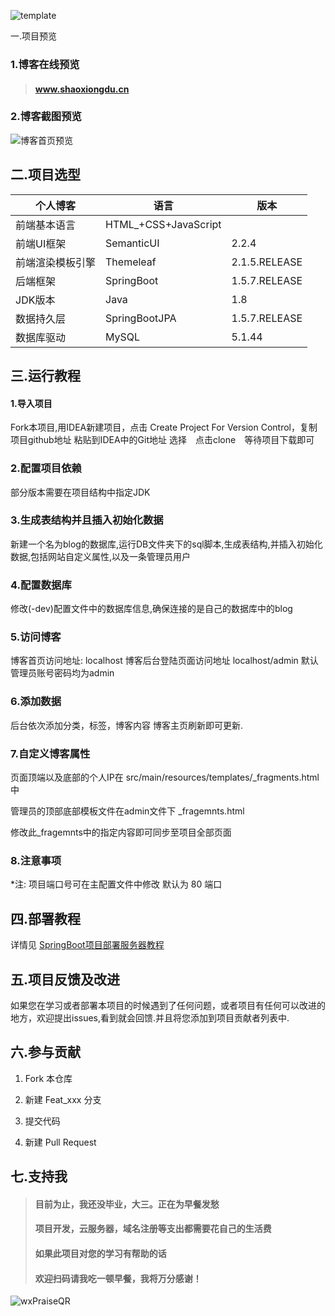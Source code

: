 ![template](https://gitee.com/ShaoxiongDu/imageBed/raw/master/template.jpg)

一.项目预览
 
### 1.博客在线预览

>#### <a href="http://www.shaoxiongdu.cn" target ="_blank" >www.shaoxiongdu.cn </a>

### 2.博客截图预览

![博客首页预览](https://gitee.com/ShaoxiongDu/imageBed/raw/master/image-20210425165015860.png)

## 二.项目选型

| 个人博客         | 语言                 | 版本          |
| ---------------- | -------------------- | ------------- |
| 前端基本语言     | HTML_+CSS+JavaScript |               |
| 前端UI框架       | SemanticUI           | 2.2.4         |
| 前端渲染模板引擎 | Themeleaf            | 2.1.5.RELEASE |
| 后端框架         | SpringBoot           | 1.5.7.RELEASE |
| JDK版本          | Java                 | 1.8           |
| 数据持久层       | SpringBootJPA        | 1.5.7.RELEASE |
| 数据库驱动       | MySQL                | 5.1.44        |

## 三.运行教程

#### 1.导入项目

   Fork本项目,用IDEA新建项目，点击 Create Project For Version Control，复制项目github地址 粘贴到IDEA中的Git地址 选择　点击clone　等待项目下载即可

### 2.配置项目依赖

   部分版本需要在项目结构中指定JDK

### 3.生成表结构并且插入初始化数据

   新建一个名为blog的数据库,运行DB文件夹下的sql脚本,生成表结构,并插入初始化数据,包括网站自定义属性,以及一条管理员用户

### 4.配置数据库

   修改(-dev)配置文件中的数据库信息,确保连接的是自己的数据库中的blog

### 5.访问博客

   博客首页访问地址: localhost  博客后台登陆页面访问地址 localhost/admin 默认管理员账号密码均为admin

### 6.添加数据

   后台依次添加分类，标签，博客内容  博客主页刷新即可更新.

### 7.自定义博客属性

   页面顶端以及底部的个人IP在 src/main/resources/templates/_fragments.html 中

   管理员的顶部底部模板文件在admin文件下 _fragemnts.html

   修改此_fragemnts中的指定内容即可同步至项目全部页面

### 8.注意事项

   *注: 项目端口号可在主配置文件中修改 默认为 80 端口

## 四.部署教程

详情见 [SpringBoot项目部署服务器教程](https://zhuanlan.zhihu.com/p/97787791)

## 五.项目反馈及改进

 如果您在学习或者部署本项目的时候遇到了任何问题，或者项目有任何可以改进的地方，欢迎提出issues,看到就会回馈.并且将您添加到项目贡献者列表中.

## 六.参与贡献

1. Fork 本仓库

2. 新建 Feat_xxx 分支

3. 提交代码

4. 新建 Pull Request

## 七.支持我

> #### 目前为止，我还没毕业，大三。正在为早餐发愁
> #### 项目开发，云服务器，域名注册等支出都需要花自己的生活费
> #### 如果此项目对您的学习有帮助的话
> #### 欢迎扫码请我吃一顿早餐，我将万分感谢！

![wxPraiseQR](https://gitee.com/ShaoxiongDu/imageBed/raw/master/wxPraiseQR.png)